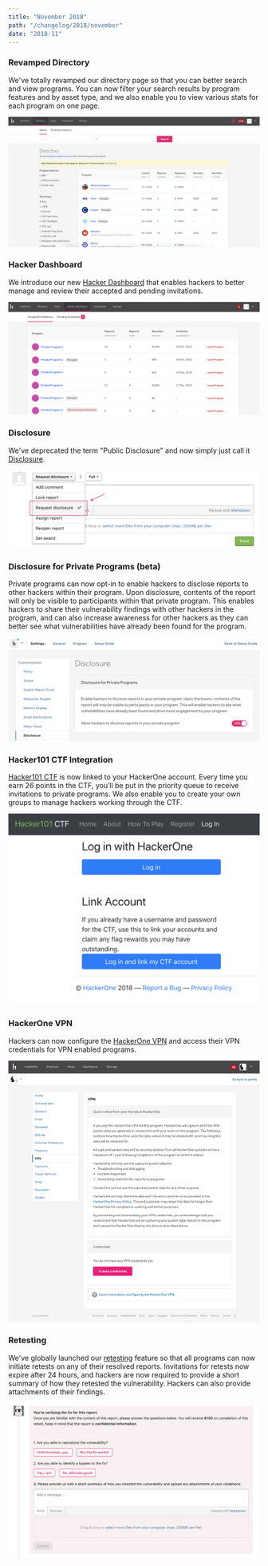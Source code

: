 ```yaml
---
title: "November 2018"
path: "/changelog/2018/november"
date: "2018-11"
---
```


### Revamped Directory
We've totally revamped our directory page so that you can better search and view programs. You can now filter your search results by program features and by asset type, and we also enable you to view various stats for each program on one page.

![new directory page](./images/nov_2018_directory.png)

### Hacker Dashboard
We introduce our new [Hacker Dashboard](/hackers/hacker-dashboard.html) that enables hackers to better manage and review their accepted and pending invitations.

![Hacker Dashboard](./images/nov_2018_hacker-dashboard.png)

### Disclosure
We've deprecated the term "Public Disclosure" and now simply just call it
[Disclosure](/programs/disclosure.html).

![request disclosure](./images/nov_2018_disclosure.png)

### Disclosure for Private Programs (beta)
Private programs can now opt-in to enable hackers to disclose reports to other hackers within their program. Upon disclosure, contents of the report will only be visible to participants within that private program. This enables hackers to share their vulnerability findings with other hackers in the program, and can also increase awareness for other hackers as they can better see what vulnerabilities have already been found for the program.

![disclosure settings](./images/nov_2018_disclosure-settings.png)

### Hacker101 CTF Integration
[Hacker101 CTF](/hackers/hacker101.html) is now linked to your HackerOne account. Every time you earn 26 points in the CTF, you’ll be put in the priority queue to receive invitations to private programs. We also enable you to create your own groups to manage hackers working through the CTF.

![Hacker101 CTF Login Page](./images/nov_2018_hacker101_CTF.png)

### HackerOne VPN
Hackers can now configure the [HackerOne VPN](/hackers/configure-the-hackerone-vpn.html) and access their VPN credentials for VPN enabled programs.

![VPN](./images/nov_2018_vpn.png)

### Retesting
We've globally launched our [retesting](/programs/retesting.html) feature so that all programs can now initiate retests on any of their resolved reports. Invitations for retests now expire after 24 hours, and hackers are now required to provide a short summary of how they retested the vulnerability. Hackers can also provide attachments of their findings.  

![Retesting](./images/nov_2018_retesting.png)
